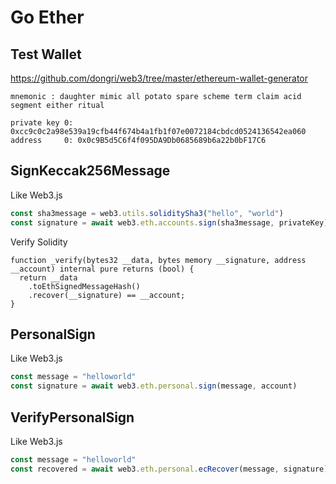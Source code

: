 # Go Ether

## Test Wallet
https://github.com/dongri/web3/tree/master/ethereum-wallet-generator

```
mnemonic : daughter mimic all potato spare scheme term claim acid segment either ritual

private key 0: 0xcc9c0c2a98e539a19cfb44f674b4a1fb1f07e0072184cbdcd0524136542ea060
address     0: 0x0c9B5d5C6f4f095DA9Db0685689b6a22b0bF17C6
```

## SignKeccak256Message
Like Web3.js
```javascript
const sha3message = web3.utils.soliditySha3("hello", "world")
const signature = await web3.eth.accounts.sign(sha3message, privateKey)
```

Verify Solidity
```solidity
function _verify(bytes32 __data, bytes memory __signature, address __account) internal pure returns (bool) {
  return __data
    .toEthSignedMessageHash()
    .recover(__signature) == __account;
}
```

## PersonalSign
Like Web3.js
```javascript
const message = "helloworld"
const signature = await web3.eth.personal.sign(message, account)
```

## VerifyPersonalSign
Like Web3.js
```javascript
const message = "helloworld"
const recovered = await web3.eth.personal.ecRecover(message, signature)
```
